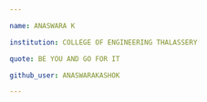 ```yaml
---

name: ANASWARA K

institution: COLLEGE OF ENGINEERING THALASSERY 

quote: BE YOU AND GO FOR IT

github_user: ANASWARAKASHOK

---
```

